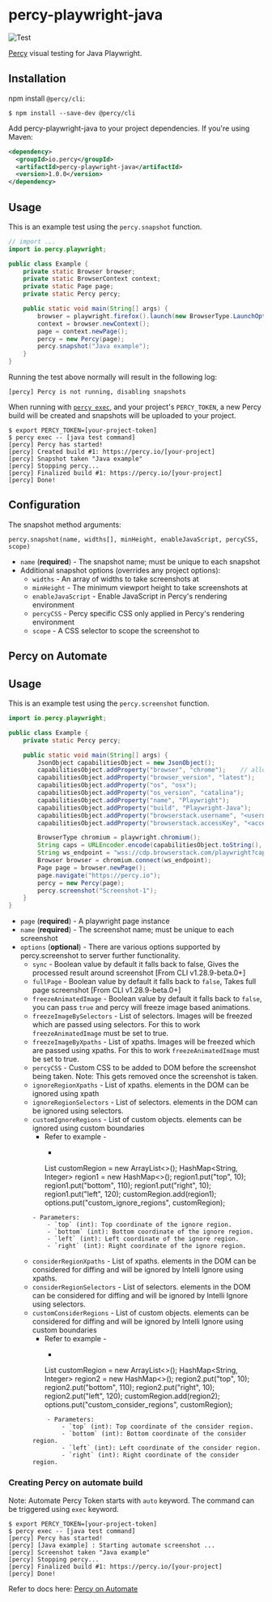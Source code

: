 # percy-playwright-java
![Test](https://github.com/percy/percy-playwright-java/workflows/Test/badge.svg)

[Percy](https://percy.io) visual testing for Java Playwright.

## Installation

npm install `@percy/cli`:

```sh-session
$ npm install --save-dev @percy/cli
```

Add percy-playwright-java to your project dependencies. If you're using Maven:

``` xml
<dependency>
  <groupId>io.percy</groupId>
  <artifactId>percy-playwright-java</artifactId>
  <version>1.0.0</version>
</dependency>
```

## Usage

This is an example test using the `percy.snapshot` function.

``` java
// import ...
import io.percy.playwright;

public class Example {
    private static Browser browser;
    private static BrowserContext context;
    private static Page page;
    private static Percy percy;

    public static void main(String[] args) {
        browser = playwright.firefox().launch(new BrowserType.LaunchOptions().setHeadless(false));
        context = browser.newContext();
        page = context.newPage();
        percy = new Percy(page);
        percy.snapshot("Java example");
    }
}
```

Running the test above normally will result in the following log:

```sh-session
[percy] Percy is not running, disabling snapshots
```

When running with [`percy
exec`](https://github.com/percy/cli/tree/master/packages/cli-exec#percy-exec), and your project's
`PERCY_TOKEN`, a new Percy build will be created and snapshots will be uploaded to your project.

```sh-session
$ export PERCY_TOKEN=[your-project-token]
$ percy exec -- [java test command]
[percy] Percy has started!
[percy] Created build #1: https://percy.io/[your-project]
[percy] Snapshot taken "Java example"
[percy] Stopping percy...
[percy] Finalized build #1: https://percy.io/[your-project]
[percy] Done!
```

## Configuration

The snapshot method arguments:

`percy.snapshot(name, widths[], minHeight, enableJavaScript, percyCSS, scope)`

- `name` (**required**) - The snapshot name; must be unique to each snapshot
- Additional snapshot options (overrides any project options):
    - `widths` - An array of widths to take screenshots at
    - `minHeight` - The minimum viewport height to take screenshots at
    - `enableJavaScript` - Enable JavaScript in Percy's rendering environment
    - `percyCSS` - Percy specific CSS only applied in Percy's rendering
      environment
    - `scope` - A CSS selector to scope the screenshot to

    
## Percy on Automate

## Usage

This is an example test using the `percy.screenshot` function.

``` java
import io.percy.playwright;

public class Example {
    private static Percy percy;

    public static void main(String[] args) {
        JsonObject capabilitiesObject = new JsonObject();
        capabilitiesObject.addProperty("browser", "chrome");    // allowed browsers are `chrome`, `edge`, `playwright-chromium`, `playwright-firefox` and `playwright-webkit`
        capabilitiesObject.addProperty("browser_version", "latest");
        capabilitiesObject.addProperty("os", "osx");
        capabilitiesObject.addProperty("os_version", "catalina");
        capabilitiesObject.addProperty("name", "Playwright");
        capabilitiesObject.addProperty("build", "Playwright-Java");
        capabilitiesObject.addProperty("browserstack.username", "<username>");
        capabilitiesObject.addProperty("browserstack.accessKey", "<accessKey>");

        BrowserType chromium = playwright.chromium();
        String caps = URLEncoder.encode(capabilitiesObject.toString(), "utf-8");
        String ws_endpoint = "wss://cdp.browserstack.com/playwright?caps=" + caps;
        Browser browser = chromium.connect(ws_endpoint);
        Page page = browser.newPage();
        page.navigate("https://percy.io");
        percy = new Percy(page);
        percy.screenshot("Screenshot-1");
    }
}
```

- `page` (**required**) - A playwright page instance
- `name` (**required**) - The screenshot name; must be unique to each screenshot
- `options` (**optional**) - There are various options supported by percy.screenshot to server further functionality.
    - `sync` - Boolean value by default it falls back to false, Gives the processed result around screenshot [From CLI v1.28.9-beta.0+]
    - `fullPage` - Boolean value by default it falls back to `false`, Takes full page screenshot [From CLI v1.28.9-beta.0+]
    - `freezeAnimatedImage` - Boolean value by default it falls back to `false`, you can pass `true` and percy will freeze image based animations.
    - `freezeImageBySelectors` - List of selectors. Images will be freezed which are passed using selectors. For this to work `freezeAnimatedImage` must be set to true.
    - `freezeImageByXpaths` - List of xpaths. Images will be freezed which are passed using xpaths. For this to work `freezeAnimatedImage` must be set to true.
    - `percyCSS` - Custom CSS to be added to DOM before the screenshot being taken. Note: This gets removed once the screenshot is taken.
    - `ignoreRegionXpaths` - List of xpaths. elements in the DOM can be ignored using xpath
    - `ignoreRegionSelectors` - List of selectors. elements in the DOM can be ignored using selectors.
    - `customIgnoreRegions` - List of custom objects. elements can be ignored using custom boundaries
        - Refer to example -
            - ```
          List<HashMap> customRegion = new ArrayList<>();
          HashMap<String, Integer> region1 = new HashMap<>();
          region1.put("top", 10);
          region1.put("bottom", 110);
          region1.put("right", 10);
          region1.put("left", 120);
          customRegion.add(region1);
          options.put("custom_ignore_regions", customRegion);
        ```
        - Parameters:
            - `top` (int): Top coordinate of the ignore region.
            - `bottom` (int): Bottom coordinate of the ignore region.
            - `left` (int): Left coordinate of the ignore region.
            - `right` (int): Right coordinate of the ignore region.
    - `considerRegionXpaths` - List of xpaths. elements in the DOM can be considered for diffing and will be ignored by Intelli Ignore using xpaths.
    - `considerRegionSelectors` - List of selectors. elements in the DOM can be considered for diffing and will be ignored by Intelli Ignore using selectors.
    - `customConsiderRegions` - List of custom objects. elements can be considered for diffing and will be ignored by Intelli Ignore using custom boundaries
        - Refer to example -
            - ```
          List<HashMap> customRegion = new ArrayList<>();
          HashMap<String, Integer> region2 = new HashMap<>();
          region2.put("top", 10);
          region2.put("bottom", 110);
          region2.put("right", 10);
          region2.put("left", 120);
          customRegion.add(region2);
          options.put("custom_consider_regions", customRegion);
        ```
            - Parameters:
                - `top` (int): Top coordinate of the consider region.
                - `bottom` (int): Bottom coordinate of the consider region.
                - `left` (int): Left coordinate of the consider region.
                - `right` (int): Right coordinate of the consider region.

### Creating Percy on automate build
Note: Automate Percy Token starts with `auto` keyword. The command can be triggered using `exec` keyword.
```sh-session
$ export PERCY_TOKEN=[your-project-token]
$ percy exec -- [java test command]
[percy] Percy has started!
[percy] [Java example] : Starting automate screenshot ...
[percy] Screenshot taken "Java example"
[percy] Stopping percy...
[percy] Finalized build #1: https://percy.io/[your-project]
[percy] Done!
```

Refer to docs here: [Percy on Automate](https://docs.percy.io/docs/integrate-functional-testing-with-visual-testing)

